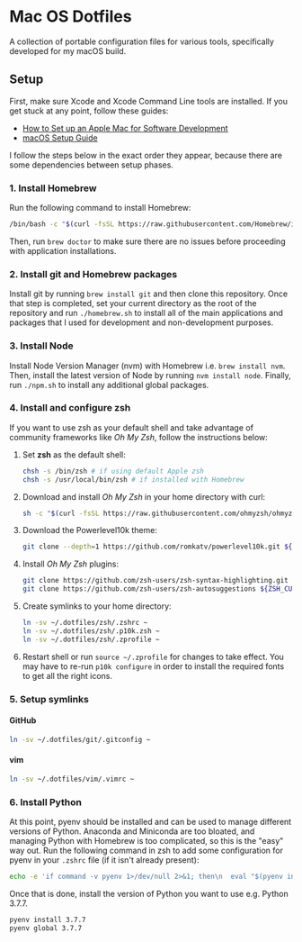 # Mac OS Dotfiles

A collection of portable configuration files for various tools, specifically developed for my macOS build.

## Setup

First, make sure Xcode and Xcode Command Line tools are installed. If you get stuck at any point, follow these guides:

- [How to Set up an Apple Mac for Software Development](https://www.stuartellis.name/articles/mac-setup/#creating-a-private-applications-folder)
- [macOS Setup Guide](https://sourabhbajaj.com/mac-setup/Homebrew/)

I follow the steps below in the exact order they appear, because there are some dependencies between setup phases.

### 1. Install Homebrew

Run the following command to install Homebrew:

```sh
/bin/bash -c "$(curl -fsSL https://raw.githubusercontent.com/Homebrew/install/master/install.sh)"
```

Then, run `brew doctor` to make sure there are no issues before proceeding with application installations.

### 2. Install git and Homebrew packages

Install git by running `brew install git` and then clone this repository. Once that step is completed, set your current directory as the root of the repository and run `./homebrew.sh` to install all of the main applications and packages that I used for development and non-development purposes.

### 3. Install Node

Install Node Version Manager (nvm) with Homebrew i.e. `brew install nvm`. Then, install the latest version of Node by running `nvm install node`. Finally, run `./npm.sh` to install any additional global packages.

### 4. Install and configure zsh

If you want to use zsh as your default shell and take advantage of community frameworks like _Oh My Zsh_, follow the instructions below:

1. Set **zsh** as the default shell:

   ```sh
   chsh -s /bin/zsh # if using default Apple zsh
   chsh -s /usr/local/bin/zsh # if installed with Homebrew
   ```

2. Download and install _Oh My Zsh_ in your home directory with curl:

   ```sh
   sh -c "$(curl -fsSL https://raw.githubusercontent.com/ohmyzsh/ohmyzsh/master/tools/install.sh)"
   ```

3. Download the Powerlevel10k theme:

   ```sh
   git clone --depth=1 https://github.com/romkatv/powerlevel10k.git ${ZSH_CUSTOM:-~/.oh-my-zsh/custom}/themes/powerlevel10k
   ```

4. Install _Oh My Zsh_ plugins:

   ```sh
   git clone https://github.com/zsh-users/zsh-syntax-highlighting.git ${ZSH_CUSTOM:-~/.oh-my-zsh/custom}/plugins/zsh-syntax-highlighting
   git clone https://github.com/zsh-users/zsh-autosuggestions ${ZSH_CUSTOM:-~/.oh-my-zsh/custom}/plugins/zsh-autosuggestions
   ```

5. Create symlinks to your home directory:

   ```sh
   ln -sv ~/.dotfiles/zsh/.zshrc ~
   ln -sv ~/.dotfiles/zsh/.p10k.zsh ~
   ln -sv ~/.dotfiles/zsh/.zprofile ~
   ```

6. Restart shell or run `source ~/.zprofile` for changes to take effect. You may have to re-run `p10k configure` in order to install the required fonts to get all the right icons.

### 5. Setup symlinks

#### GitHub

```sh
ln -sv ~/.dotfiles/git/.gitconfig ~
```

#### vim

```sh
ln -sv ~/.dotfiles/vim/.vimrc ~
```

### 6. Install Python

At this point, pyenv should be installed and can be used to manage different versions of Python. Anaconda and Miniconda are too bloated, and managing Python with Homebrew is too complicated, so this is the "easy" way out. Run the following command in zsh to add some configuration for pyenv in your `.zshrc` file (if it isn't already present):

```sh
echo -e 'if command -v pyenv 1>/dev/null 2>&1; then\n  eval "$(pyenv init -)"\nfi' >> ~/.zshrc
```

Once that is done, install the version of Python you want to use e.g. Python 3.7.7.

```sh
pyenv install 3.7.7
pyenv global 3.7.7
```
